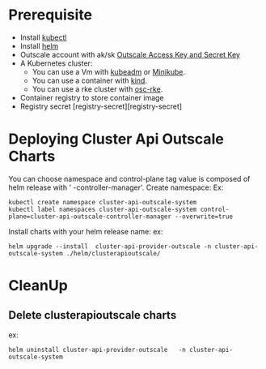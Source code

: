 
# Prerequisite 
- Install [kubectl][kubectl]
- Install [helm][helm]
- Outscale account with ak/sk [Outscale Access Key and Secret Key][Outscale Access Key and Secret Key]
- A Kubernetes cluster:
    - You can use a Vm with [kubeadm][kubeadm] or [Minikube][Minikube]. 
    - You can use a container with [kind][kind]. 
    - You can use a rke cluster with [osc-rke][osc-rke].
- Container registry to store container image
- Registry secret [registry-secret][registry-secret]

# Deploying Cluster Api Outscale Charts

You can choose namespace and control-plane tag value is composed of helm release with ' -controller-manager'.
Create namespace:
Ex:
```
kubectl create namespace cluster-api-outscale-system
kubectl label namespaces cluster-api-outscale-system control-plane=cluster-api-outscale-controller-manager --overwrite=true
```

Install charts with your helm release name:
ex:
```
helm upgrade --install  cluster-api-provider-outscale -n cluster-api-outscale-system ./helm/clusterapioutscale/
```

# CleanUp

##  Delete clusterapioutscale charts
ex:
```
helm uninstall cluster-api-provider-outscale   -n cluster-api-outscale-system
```

<!-- References -->
[kubectl]: https://kubernetes.io/docs/tasks/tools/install-kubectl/
[kubeadm]: https://kubernetes.io/fr/docs/setup/production-environment/tools/kubeadm/install-kubeadm/
[Outscale Access Key and Secret Key]: https://wiki.outscale.net/display/EN/Creating+an+Access+Key
[osc-rke]: https://github.com/outscale/osc-k8s-rke-cluster
[Minikube]: https://kubernetes.io/docs/tasks/tools/install-minikube/
[helm]: https://github.com/helm/helm/releases
[kind]: https://github.com/kubernetes-sigs/kind#installation-and-usage
